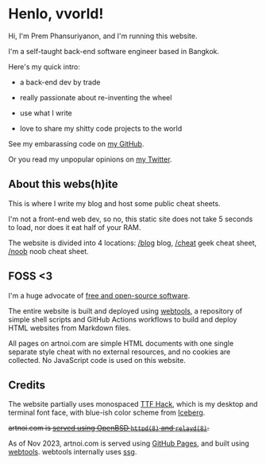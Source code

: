# Henlo, vvorld!

Hi, I'm Prem Phansuriyanon, and I'm running this website.

I'm a self-taught back-end software engineer based in Bangkok.

Here's my quick intro:

- a back-end dev by trade

- really passionate about re-inventing the wheel

- use what I write

- love to share my shitty code projects to the world

See my embarassing code on [my GitHub](https://github.com/soyart).

Or you read my unpopular opinions on [my Twitter](https://twitter.com/artnoi).

## About this webs(h)ite

This is where I write my blog and host some public cheat sheets.

I'm not a front-end web dev, so no, this static site does not take 5 seconds
to load, nor does it eat half of your RAM.

The website is divided into 4 locations: [/blog](/blog/) blog,
[/cheat](/cheat) geek cheat sheet, [/noob](/noob/) noob cheat sheet.

## FOSS <3

I'm a huge advocate of [free and open-source software](https://en.wikipedia.org/wiki/Free_software).

The entire website is built and deployed using [webtools](https://github.com/soyart/webtools),
a repository of simple shell scripts and GitHub Actions workflows to build and deploy
HTML websites from Markdown files.

All pages on artnoi.com are simple HTML documents with one single separate style
cheat with no external resources, and no cookies are collected. No JavaScript code
is used on this website.

## Credits

The website partially uses monospaced [TTF Hack](https://sourcefoundry.org/hack/),
which is my desktop and terminal font face, with blue-ish color scheme from [Iceberg](https://github.com/cocopon/iceberg.vim).

<s>artnoi.com is [served using OpenBSD `httpd(8)` and `relayd(8)`](/blog/2022/openbsd-webserver).</s>

As of Nov 2023, artnoi.com is served using [GitHub Pages](https://docs.github.com/en/pages), and built using [webtools](https://github.com/soyart/webtools).
webtools internally uses [ssg](https://rgz.ee/bin/ssg).
